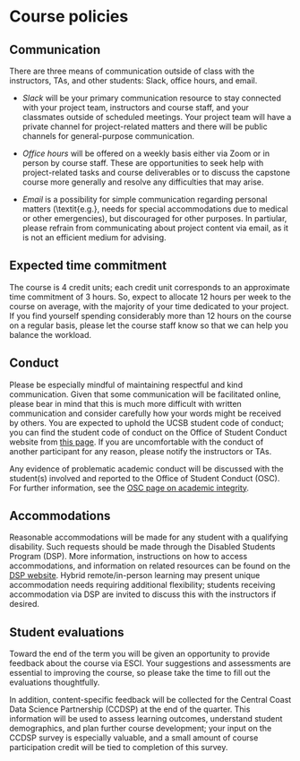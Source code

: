 # Course policies

## Communication

There are three means of communication outside of class with the instructors, TAs, and other students: Slack, office hours, and email. 

* *Slack* will be your primary communication resource to stay connected with your project team, instructors and course staff, and your classmates outside of scheduled meetings. Your project team will have a private channel for project-related matters and there will be public channels for general-purpose communication.
    
* *Office hours* will be offered on a weekly basis either via Zoom or in person by course staff. These are opportunities to seek help with project-related tasks and course deliverables or to discuss the capstone course more generally and resolve any difficulties that may arise.

* *Email* is a possibility for simple communication regarding personal matters (\textit{e.g.}, needs for special accommodations due to medical or other emergencies), but discouraged for other purposes. In partiular, please refrain from communicating about project content via email, as it is not an efficient medium for advising. 

## Expected time commitment

The course is 4 credit units; each credit unit corresponds to an approximate time commitment of 3 hours. So, expect to allocate 12 hours per week to the course on average, with the majority of your time dedicated to your project. If you find yourself spending considerably more than 12 hours on the course on a regular basis, please let the course staff know so that we can help you balance the workload.

## Conduct 

Please be especially mindful of maintaining respectful and kind communication. Given that some communication will be facilitated online, please bear in mind that this is much more difficult with written communication and consider carefully how your words might be received by others. You are expected to uphold the UCSB student code of conduct; you can find the student code of conduct on the Office of Student Conduct website from [this page](http://studentconduct.sa.ucsb.edu/policies-procedures). If you are uncomfortable with the conduct of another participant for any reason, please notify the instructors or TAs.

Any evidence of problematic academic conduct will be discussed with the student(s) involved and reported to the Office of Student Conduct (OSC). For further information, see the [OSC page on academic integrity](https://studentconduct.sa.ucsb.edu/academic-integrity). 

## Accommodations

Reasonable accommodations will be made for any student with a qualifying disability. Such requests should be made through the Disabled Students Program (DSP). More information, instructions on how to access accommodations, and information on related resources can be found on the [DSP website](https://dsp.sa.ucsb.edu/). Hybrid remote/in-person learning may present unique accommodation needs requiring additional flexibility; students receiving accommodation via DSP are invited to discuss this with the instructors if desired.

## Student evaluations

Toward the end of the term you will be given an opportunity to provide feedback about the course via ESCI. Your suggestions and assessments are essential to improving the course, so please take the time to fill out the evaluations thoughtfully.

In addition, content-specific feedback will be collected for the Central Coast Data Science Partnership (CCDSP) at the end of the quarter. This information will be used to assess learning outcomes, understand student demographics, and plan further course development; your input on the CCDSP survey is especially valuable, and a small amount of course participation credit will be tied to completion of this survey.
